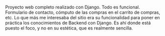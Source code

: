 Proyecto web completo realizado con Django. Todo es funcional. Formulario de contacto, cómputo de las compras en el carrito de compras, etc. Lo que más me interesaba del sitio era su funcionalidad para poner en práctica los conocimientos de Backend con Django. Es ahí donde está puesto el foco, y no en su estética, que es realmente sencilla.